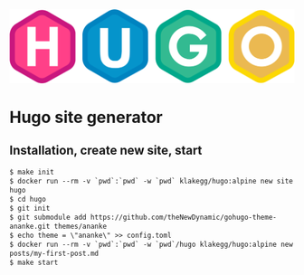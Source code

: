 <img src="https://raw.githubusercontent.com/gohugoio/gohugoioTheme/master/static/images/hugo-logo-wide.svg?sanitize=true" alt="Hugo" width="565">

# Hugo site generator

## Installation, create new site, start

```
$ make init
$ docker run --rm -v `pwd`:`pwd` -w `pwd` klakegg/hugo:alpine new site hugo
$ cd hugo
$ git init
$ git submodule add https://github.com/theNewDynamic/gohugo-theme-ananke.git themes/ananke
$ echo theme = \"ananke\" >> config.toml
$ docker run --rm -v `pwd`:`pwd` -w `pwd`/hugo klakegg/hugo:alpine new posts/my-first-post.md
$ make start
```
